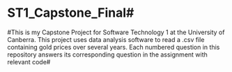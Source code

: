 # ST1_Capstone_Final#
#This is my Capstone Project for Software Technology 1 at the University of Canberra. This project uses data analysis software to read a .csv file containing gold prices over several years. Each numbered question in this repository answers its corresponding question in the assignment with relevant code#
